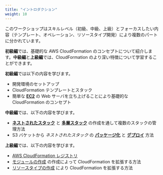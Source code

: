```yaml
---
title: "イントロダクション"
weight: 10
---
```


このワークショップはスキルレベル（初級、中級、上級）とフォーカスしたい内容（テンプレート、オペレーション、リソースタイプ開発）により複数のパートに分かれています。

**初級編**では、基礎的な AWS CloudFormation のコンセプトについて紹介します。**中級編**と**上級編**では、CloudFormation のより深い特徴について学習することができます。

**初級編**では以下の内容を学びます。
+ 開発環境のセットアップ
+ CloudFormation テンプレートとスタック
+ 簡単な **[EC2](https://aws.amazon.com/jp/ec2/)** の Web サーバを立ち上げることにより基礎的な CloudFormation のコンセプト

**中級編**では、以下の内容を学びます。
+ **[ネストされたスタック](https://docs.aws.amazon.com/ja_jp/AWSCloudFormation/latest/UserGuide/using-cfn-nested-stacks.html)** と **[多層スタック](https://docs.aws.amazon.com/ja_jp/AWSCloudFormation/latest/UserGuide/using-cfn-stack-exports.html)** の作成を通して複数のスタックの管理方法
+ S3 バケットから _ネストされたスタック_ の **[パッケージ化](https://docs.aws.amazon.com/ja_jp/AWSCloudFormation/latest/UserGuide/using-cfn-cli-package.html)** と **[デプロイ](https://docs.aws.amazon.com/ja_jp/AWSCloudFormation/latest/UserGuide/using-cfn-cli-deploy.html)** 方法

**上級編**では、以下の内容を学びます。
+ [AWS CloudFormation レジストリ](https://docs.aws.amazon.com/ja_jp/AWSCloudFormation/latest/UserGuide/registry.html)
+ [モジュールの作成](https://docs.aws.amazon.com/ja_jp/cloudformation-cli/latest/userguide/modules.html) の作成によって CloudFormation を拡張する方法
+ [リソースタイプの作成](https://docs.aws.amazon.com/ja_jp/cloudformation-cli/latest/userguide/resource-types.html) により CloudFormation を拡張する方法
